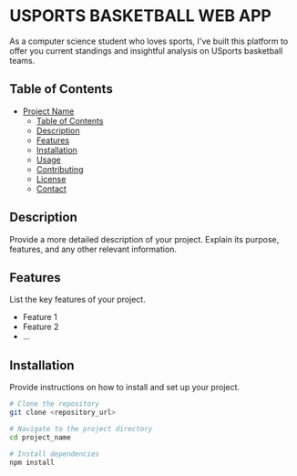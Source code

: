 # USPORTS BASKETBALL WEB APP

As a computer science student who loves sports, I've built this platform to offer you current standings and insightful analysis on USports basketball teams.

## Table of Contents

- [Project Name](#project-name)
  - [Table of Contents](#table-of-contents)
  - [Description](#description)
  - [Features](#features)
  - [Installation](#installation)
  - [Usage](#usage)
  - [Contributing](#contributing)
  - [License](#license)
  - [Contact](#contact)

## Description

Provide a more detailed description of your project. Explain its purpose, features, and any other relevant information.

## Features

List the key features of your project.

- Feature 1
- Feature 2
- ...

## Installation

Provide instructions on how to install and set up your project.

```bash
# Clone the repository
git clone <repository_url>

# Navigate to the project directory
cd project_name

# Install dependencies
npm install